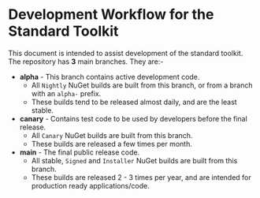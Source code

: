 # Development Workflow for the Standard Toolkit

This document is intended to assist development of the standard toolkit. The repository has **3** main branches. They are:-

* **alpha** - This branch contains active development code.
	- All `Nightly` NuGet builds are built from this branch, or from a branch with an `alpha-` prefix.
	- These builds tend to be released almost daily, and are the least stable.
* **canary** - Contains test code to be used by developers before the final release.
	- All `Canary` NuGet builds are built from this branch. 
	- These builds are released a few times per month.
* **main** - The final public release code. 
	- All stable, `Signed` and `Installer` NuGet builds are built from this branch.
	- These builds are released 2 - 3 times per year, and are intended for production ready applications/code.